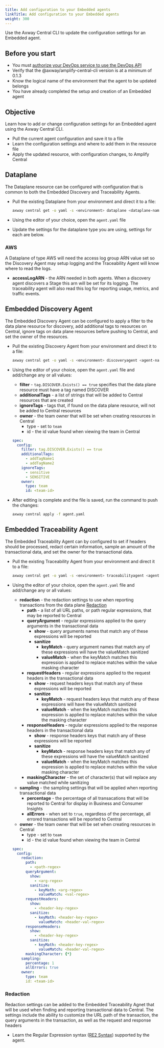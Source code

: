 ```yaml
---
title: Add configuration to your Embedded agents
linkTitle: Add configuration to your Embedded agents
weight: 300
---
```

Use the Axway Central CLI to update the configuration settings for an Embedded agent.

## Before you start

* You must [authorize your DevOps service to use the DevOps API](/docs/integrate_with_central/cli_central/cli_install/#authorize-your-devops-service-to-use-the-amplify-central-apis)
* Verify that the @axway/amplify-central-cli version is at a minimum of 0.1.3
* Know the logical name of the environment that the agent to be updated belongs
* You have already completed the setup and creation of an Embedded agent

## Objective

Learn how to add or change configuration settings for an Embedded agent using the Axway Central CLI.

* Pull the current agent configuration and save it to a file
* Learn the configuration settings and where to add them in the resource file
* Apply the updated resource, with configuration changes, to Amplify Central

## Dataplane

The Dataplane resource can be configured with configuration that is common to both the Embedded Discovery and Traceability Agents.

* Pull the existing Dataplane from your environment and direct it to a file:

    ```bash
    axway central get -o yaml -s <environment> dataplane <dataplane-name> > dataplane.yaml
    ```

* Using the editor of your choice, open the `agent.yaml` file
* Update the settings for the dataplane type you are using, settings for each are below.

### AWS

A Dataplane of type AWS will need the access log group ARN value set so the Discovery Agent may setup logging and the Traceability Agent will know where to read the logs.

* **accessLogARN** - the ARN needed in both agents. When a discovery agent discovers a Stage this arn will be set for its logging. The traceability agent will also read this log for reporting usage, metrics, and traffic events.

## Embedded Discovery Agent

The Embedded Discovery Agent can be configured to apply a filter to the data plane resource for discovery, add additional tags to resources on Central, ignore tags on data plane resources before pushing to Central, and set the owner of the resources.

* Pull the existing Discovery Agent from your environment and direct it to a file:

    ```bash
    axway central get -o yaml -s <environment> discoveryagent <agent-name> > agent.yaml
    ```

* Using the editor of your choice, open the `agent.yaml` file and add/change any or all values:
    * **filter** - `tag.DISCOVER.Exists() == true` specifies that the data plane resource must have a tag named DISCOVER
    * **additionalTags** - a list of strings that will be added to Central resources that are created
    * **ignoreTags** - tags that, if found on the data plane resource, will not be added to Central resources
    * **owner** - the team owner that will be set when creating resources in Central
        * type - set to `team`
        * id - the id value found when viewing the team in Central

    ```yaml
    spec:
      config:
        filter: tag.DISCOVER.Exists() == true
        additionalTags:
          - addTagName1
          - addTagName2
        ignoreTags:
          - sensitive
          - SENSITIVE
        owner:
          type: team
          id: <team-id>
    ```

* After editing is complete and the file is saved, run the command to push the changes:

    ```bash
    axway central apply -f agent.yaml
    ```

## Embedded Traceability Agent

The Embedded Traceability Agent can by configured to set if headers should be processed, redact certain information, sample an amount of the transactional data, and set the owner for the transactional data.

* Pull the existing Traceability Agent from your environment and direct it to a file:

    ```bash
    axway central get -o yaml -s <environment> traceabilityagent <agent-name> > agent.yaml
    ```
* Using the editor of your choice, open the `agent.yaml` file and add/change any or all values:
    * **redaction** - the redaction settings to use when reporting transactions from the data plane [Redaction](#redaction)
        * **path** - a list of all URL paths, or path regular expressions, that may be reported to Central
        * **queryArgument** - regular expressions applied to the query arguments in the transactional data
            * **show** - query arguments names that match any of these expressions will be reported
            * **sanitize**
                * **keyMatch** - query argument names that match any of these expressions will have the valueMatch sanitized
                * **valueMatch** - when the keyMatch matches this expression is applied to replace matches within the value masking character
        * **requestHeaders** - regular expressions applied to the request headers in the transactional data
            * **show** - request headers keys that match any of these expressions will be reported
            * **sanitize**
                * **keyMatch** - request headers keys that match any of these expressions will have the valueMatch sanitized
                * **valueMatch** - when the keyMatch matches this expression is applied to replace matches within the value the masking character
        * **responseHeaders** - regular expressions applied to the response headers in the transactional data
            * **show** - response headers keys that match any of these expressions will be reported
            * **sanitize**
                * **keyMatch** - response headers keys that match any of these expressions will have the valueMatch sanitized
                * **valueMatch** - when the keyMatch matches this expression is applied to replace matches within the value masking character
        * **maskingCharacter** - the set of character(s) that will replace any value matched while sanitizing
    * **sampling** - the sampling settings that will be applied when reporting transactional data
        * **percentage** - the percentage of all transacations that will be reported to Central for display in Business and Consumer Insights
        * **allErrors** - when set to `true`, regardless of the percentage, all errored transactions will be reported to Central
    * **owner** - the team owner that will be set when creating resources in Central
        * type - set to `team`
        * id - the id value found when viewing the team in Central

    ```yaml
    spec:
      config:
        redaction:
          path:
            - <path-regex>
          queryArgument:
            show:
              - <arg-regex>
            sanitize:
              - keyMath: <arg-regex>
                valueMatch: <val-regex>
          requestHeaders:
            show:
              - <header-key-regex>
            sanitize:
              - keyMath: <header-key-regex>
                valueMatch: <header-val-regex>
          responseHeaders:
            show:
              - <header-key-regex>
            sanitize:
              - keyMath: <header-key-regex>
                valueMatch: <header-val-regex>
          maskingCharacter: {*}
        sampling: 
          percentage: 1
          allErrors: true
        owner:
          type: team
          id: <team-id>
    ```

### Redaction

Redaction settings can be added to the Embedded Traceability Agnet that will be used when finding and reporting transactional data to Central.  The settings include the ability to customize the URL path of the transaction, the query arguments in the transaction, as well as the request and response headers

* Learn the Regular Expression syntax ([RE2 Syntax](https://github.com/google/re2/wiki/Syntax)) supported by the agent.